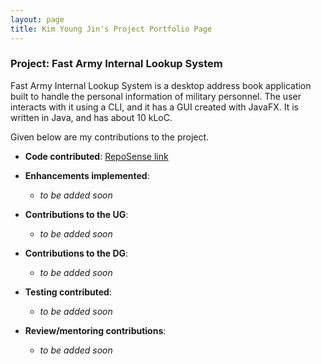 ```yaml
---
layout: page
title: Kim Young Jin's Project Portfolio Page
---
```


### Project: Fast Army Internal Lookup System

Fast Army Internal Lookup System is a desktop address book application built to handle the personal information of military personnel. The user interacts with it using a CLI, and it has a GUI created with JavaFX. It is written in Java, and has about 10 kLoC.

Given below are my contributions to the project.

* **Code contributed**: [RepoSense link](https://nus-cs2103-ay2223s2.github.io/tp-dashboard/?search=jugheadjones10&breakdown=true)

* **Enhancements implemented**:
  * *to be added soon*

* **Contributions to the UG**:
  * *to be added soon*

* **Contributions to the DG**:
  * *to be added soon*

* **Testing contributed**:
  * *to be added soon*

* **Review/mentoring contributions**:
  * *to be added soon*